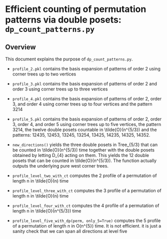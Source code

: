# Efficient counting of permutation patterns via double posets: `dp_count_patterns.py`

## Overview
This document explains the purpose of `dp_count_patterns.py`.  

- `profile_2.pkl` contains the basis expansion of patterns of order 2 using corner trees up to two vertices

- `profile_3.pkl` contains the basis expansion of patterns of order 2 and order 3 using corner trees up to three vertices

- `profile_4.pkl` contains the basis expansion of patterns of order 2, order 3, and order 4 using corner trees up to four vertices and the pattern 3214

- `profile_5.pkl` contains the basis expansion of patterns of order 2, order 3, order 4, and order 5 using corner trees up to five vertices, the pattern 3214, the twelve double posets countable in \tilde{O}(n^{5/3}) and the patterns: 12435, 12453, 13245, 13254, 13425, 14235, 14325, 14352.

- `new_directions()` yields the three double posets in Tree_{5/3} that can be counted in \tilde{O}(n^{5/3}) time together with the double posets obtained by letting D_{4} acting on them. This yields the 12 double posets that can be counted in \tilde{O}(n^{5/3}). The function actually outputs the underlying pure west corner trees.

- `profile_level_two_with_ct` computes the 2 profile of a permutation of length n in \tilde{O}(n) time

- `profile_level_three_with_ct` computes the 3 profile of a permutation of length n in \tilde{O}(n) time

- `profile_level_four_with_ct` computes the 4 profile of a permutation of length n in \tilde{O}(n^{5/3}) time

- `profile_level_five_with_dp(perm, only_5=True)` computes the 5 profile of a permutation of length n in O(n^{5}) time. It is not efficient. it is just a sanity check that we can span all directions at level five

